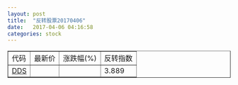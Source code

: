 ```yaml
---
layout: post
title:  "反转股票20170406"
date:   2017-04-06 04:16:58
categories: stock
---
```


<script type="text/javascript">
var stockList = []
stockList.push('gb_dds');
</script>

<table border="1">
 <tr>
 <td>代码</td>
  <td>最新价</td>
  <td>涨跌幅(%)</td>
 <td>反转指数</td>
</tr>
  <tr id="dds"><td><a href="http://stock.finance.sina.com.cn/usstock/quotes/DDS.html" target="_blank">DDS</a></td><td></td><td></td><td>3.889</td></tr>
</table>

